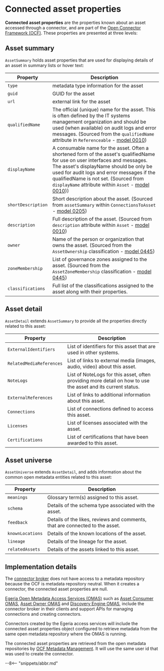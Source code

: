 <!-- SPDX-License-Identifier: CC-BY-4.0 -->
<!-- Copyright Contributors to the Egeria project. -->

# Connected asset properties

**Connected asset properties** are the properties known about an asset accessed through a connector,
and are part of the [Open Connector Framework (OCF)](/egeria-docs/frameworks/ocf).
These properties are presented at three levels:

## Asset summary

`AssetSummary` holds asset properties that are used for displaying details of
an asset in summary lists or hover text:

| Property | Description |
|---|---|
| `type` | metadata type information for the asset |
| `guid` | GUID for the asset |
| `url` | external link for the asset |
| `qualifiedName` | The official (unique) name for the asset. This is often defined by the IT systems management organization and should be used (when available) on audit logs and error messages. (Sourced from the `qualifiedName` attribute in `Referenceable` - [model 0010](/egeria-docs/types/0/0010-base-model)) |
| `displayName` | A consumable name for the asset. Often a shortened form of the asset's qualifiedName for use on user interfaces and messages. The asset's displayName should be only be used for audit logs and error messages if the qualifiedName is not set. (Sourced from `displayName` attribute within `Asset` - [model 0010](/egeria-docs/types/0/0010-base-model)))
| `shortDescription` | Short description about the asset. (Sourced from `assetSummary` within `ConnectionsToAsset` - [model 0205](/egeria-docs/types/2/0205-connection-linkage)) |
| `description` | Full description of the asset. (Sourced from `description` attribute within `Asset` - [model 0010](/egeria-docs/types/0/0010-base-model)) |
| `owner` | Name of the person or organization that owns the asset. (Sourced from the `AssetOwnership` classification - [model 0445](/egeria-docs/types/4/0445-governance-roles)) |
| `zoneMembership` | List of governance zones assigned to the asset. (Sourced from the `AssetZoneMembership` classification - [model 0445](/egeria-docs/types/4/0424-governance-zones)) |
| `classifications` | Full list of the classifications assigned to the asset along with their properties. |

## Asset detail

`AssetDetail` extends `AssetSummary` to provide all the properties directly related to this asset:

| Property | Description |
|---|---|
| `ExternalIdentifiers` | List of identifiers for this asset that are used in other systems. |
| `RelatedMediaReferences` | List of links to external media (images, audio, video) about this asset. |
| `NoteLogs` | List of NoteLogs for this asset, often providing more detail on how to use the asset and its current status. |
| `ExternalReferences` | List of links to additional information about this asset. |
| `Connections` | List of connections defined to access this asset. |
| `Licenses` | List of licenses associated with the asset. |
| `Certifications` | List of certifications that have been awarded to this asset. |

## Asset universe

`AssetUniverse` extends `AssetDetail`, and adds information about the
common open metadata entities related to this asset:

| Property | Description |
|---|---|
| `meanings` | Glossary term(s) assigned to this asset. |
| `schema` | Details of the schema type associated with the asset. |
| `feedback` | Details of the likes, reviews and comments, that are connected to the asset. |
| `knownLocations` | Details of the known locations of the asset. |
| `lineage` | Details of the lineage for the asset. |
| `relatedAssets` | Details of the assets linked to this asset. |

## Implementation details

The [connector broker](connector-broker.md) does not have access
to a metadata repository because the OCF is metadata repository neutral.
When it creates a connector, the connected asset properties
are null.

[Egeria Open Metadata Access Services (OMAS)](/egeria-docs/services/omas) such as
[Asset Consumer OMAS](/egeria-docs/services/omas/asset-consumer), 
[Asset Owner OMAS](/egeria-docs/services/omas/asset-owner) and
[Discovery Engine OMAS](/egeria-docs/services/omas/discovery-engine), 
include the connector broker in their clients and 
support APIs for managing connections and creating
connectors.

Connectors created by the Egeria access services
will include the connected asset properties object
configured to retrieve metadata from the
same open metadata repository where the OMAS is running.

The connected asset properties
are retrieved from the open metadata repositories by
[OCF Metadata Management](../../../../common-services/ocf-metadata-management).
It will use the same user id that was used to create the
connector.

--8<-- "snippets/abbr.md"

